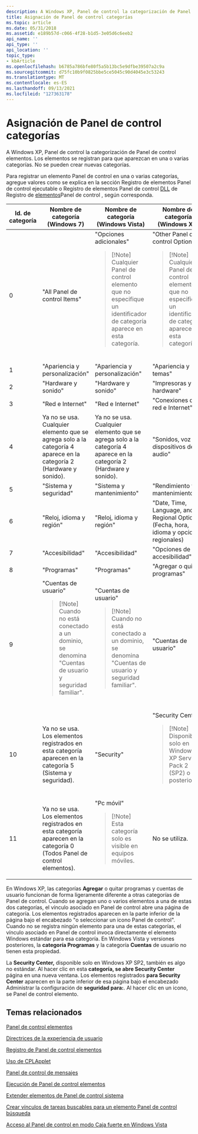 ```yaml
---
description: A Windows XP, Panel de control la categorización de Panel de control elementos. Los elementos se registran para que aparezcan en una o varias categorías. No se pueden crear nuevas categorías.
title: Asignación de Panel de control categorías
ms.topic: article
ms.date: 05/31/2018
ms.assetid: e189b57d-c066-4f28-b1d5-3e05d6c6eeb2
api_name: ''
api_type: ''
api_location: ''
topic_type:
- kbArticle
ms.openlocfilehash: b6785a786bfe80f5a5b13bc5e9dfbe39507a2c9a
ms.sourcegitcommit: d75fc10b9f0825bbe5ce5045c90d4045e3c53243
ms.translationtype: MT
ms.contentlocale: es-ES
ms.lasthandoff: 09/13/2021
ms.locfileid: "127363178"
---
```

# <a name="assigning-control-panel-categories"></a>Asignación de Panel de control categorías

A Windows XP, Panel de control la categorización de Panel de control elementos. Los elementos se registran para que aparezcan en una o varias categorías. No se pueden crear nuevas categorías.

Para registrar un elemento Panel de control en una o varias categorías, [](registering-control-panel-items.md) agregue valores como se explica en la sección Registro de elementos Panel de control ejecutable o Registro de elementos Panel de control [DLL](registering-control-panel-items.md) de Registro de [elementos](registering-control-panel-items.md)Panel de control , según corresponda.




| Id. de categoría | Nombre de categoría (Windows 7) | Nombre de categoría (Windows Vista) | Nombre de categoría (Windows XP) | 
|-------------|---------------------------|-------------------------------|----------------------------|
| 0 | "All Panel de control Items" | "Opciones adicionales"<blockquote>[!Note]<br />Cualquier Panel de control elemento que no especifique un identificador de categoría aparece en esta categoría.</blockquote><br /> | "Other Panel de control Options"<blockquote>[!Note]<br />Cualquier Panel de control elemento que no especifique un identificador de categoría aparece en esta categoría.</blockquote><br /> | 
| 1 | "Apariencia y personalización" | "Apariencia y personalización" | "Apariencia y temas" | 
| 2 | "Hardware y sonido" | "Hardware y sonido" | "Impresoras y otro hardware" | 
| 3 | "Red e Internet" | "Red e Internet" | "Conexiones de red e Internet" | 
| 4 | Ya no se usa. Cualquier elemento que se agrega solo a la categoría 4 aparece en la categoría 2 (Hardware y sonido). | Ya no se usa. Cualquier elemento que se agrega solo a la categoría 4 aparece en la categoría 2 (Hardware y sonido). | "Sonidos, voz y dispositivos de audio" | 
| 5 | "Sistema y seguridad" | "Sistema y mantenimiento" | "Rendimiento y mantenimiento" | 
| 6 | "Reloj, idioma y región" | "Reloj, idioma y región" | "Date, Time, Language, and Regional Options" (Fecha, hora, idioma y opciones regionales) | 
| 7 | "Accesibilidad" | "Accesibilidad" | "Opciones de accesibilidad" | 
| 8 | "Programas" | "Programas" | "Agregar o quitar programas" | 
| 9 | "Cuentas de usuario"<blockquote>[!Note]<br />Cuando no está conectado a un dominio, se denomina "Cuentas de usuario y seguridad familiar".</blockquote><br /> | "Cuentas de usuario"<blockquote>[!Note]<br />Cuando no está conectado a un dominio, se denomina "Cuentas de usuario y seguridad familiar".</blockquote><br /> | "Cuentas de usuario" | 
| 10 | Ya no se usa. Los elementos registrados en esta categoría aparecen en la categoría 5 (Sistema y seguridad). | "Security" | "Security Center"<blockquote>[!Note]<br />Disponible solo en Windows XP Service Pack 2 (SP2) o posterior.</blockquote><br /> | 
| 11 | Ya no se usa. Los elementos registrados en esta categoría aparecen en la categoría 0 (Todos Panel de control elementos). | "Pc móvil"<blockquote>[!Note]<br />Esta categoría solo es visible en equipos móviles.</blockquote><br /> | No se utiliza. | 




 

En Windows XP, las categorías **Agregar**  o quitar programas y cuentas de usuario funcionan de forma ligeramente diferente a otras categorías de Panel de control. Cuando se agregan uno o varios elementos a una de estas dos categorías, el vínculo asociado en Panel de control abre una página de categoría. Los elementos registrados aparecen en la parte inferior de la página bajo el encabezado "o seleccionar un icono Panel de control". Cuando no se registra ningún elemento para una de estas categorías, el vínculo asociado en Panel de control invoca directamente el elemento Windows estándar para esa categoría. En Windows Vista y versiones posteriores, la **categoría Programas** y la categoría **Cuentas** de usuario no tienen esta propiedad.

La **Security Center,** disponible solo en Windows XP SP2, también es algo no estándar. Al hacer clic en esta **categoría, se abre Security Center** página en una nueva ventana. Los elementos registrados **para Security Center** aparecen en la parte inferior de esa página bajo el encabezado Administrar la configuración de **seguridad para:**. Al hacer clic en un icono, se Panel de control elemento.

## <a name="related-topics"></a>Temas relacionados

<dl> <dt>

[Panel de control elementos](control-panel-applications.md)
</dt> <dt>

[Directrices de la experiencia de usuario](user-experience-guidelines.md)
</dt> <dt>

[Registro de Panel de control elementos](registering-control-panel-items.md)
</dt> <dt>

[Uso de CPLApplet](using-cplapplet.md)
</dt> <dt>

[Panel de control de mensajes](message-processing.md)
</dt> <dt>

[Ejecución de Panel de control elementos](executing-control-panel-items.md)
</dt> <dt>

[Extender elementos de Panel de control sistema](extending-system-control-panel-items.md)
</dt> <dt>

[Crear vínculos de tareas buscables para un elemento Panel de control búsqueda](creating-searchable-task-links.md)
</dt> <dt>

[Acceso al Panel de control en modo Caja fuerte en Windows Vista](accessing-the-cp-in-safe-mode-under-vista.md)
</dt> </dl>

 

 




